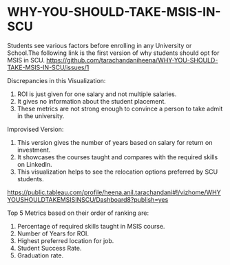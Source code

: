 # WHY-YOU-SHOULD-TAKE-MSIS-IN-SCU
Students see various factors before enrolling in any University or School.The following link is the first version of why students should opt for MSIS in SCU.
https://github.com/tarachandaniheena/WHY-YOU-SHOULD-TAKE-MSIS-IN-SCU/issues/1

Discrepancies in this Visualization:
1. ROI is just given for one salary and not multiple salaries.
2. It gives no information about the student placement.
3. These metrics are not strong enough to convince a person to take admit in the university.

Improvised Version:
1. This version gives the number of years based on salary for return on investment.
2. It showcases the courses taught and compares with the required skills on LinkedIn.
3. This visualization helps to see the relocation options preferred by SCU students.

https://public.tableau.com/profile/heena.anil.tarachandani#!/vizhome/WHYYOUSHOULDTAKEMSISINSCU/Dashboard8?publish=yes

Top 5 Metrics based on their order of ranking are:
1. Percentage of required skills taught in MSIS course.
2. Number of Years for ROI.
3. Highest preferred location for job.
4. Student Success Rate.
5. Graduation rate.

